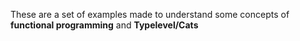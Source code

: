 These are a set of examples made to understand some concepts of **functional programming** and **Typelevel/Cats**